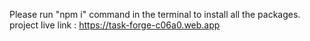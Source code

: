 Please run "npm i" command in the terminal to install all the packages.
project live link : https://task-forge-c06a0.web.app

